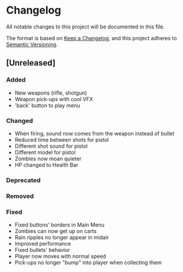 # Changelog
All notable changes to this project will be documented in this file.

The format is based on [Keep a Changelog](https://keepachangelog.com/en/1.0.0/),
and this project adheres to [Semantic Versioning](https://semver.org/spec/v2.0.0.html).

## [Unreleased]
### Added
- New weapons (rifle, shotgun)
- Weapon pick-ups with cool VFX
- 'back' button to play menu
### Changed
- When firing, sound now comes from the weapon instead of bullet
- Reduced time between shots for pistol
- Different shot sound for pistol
- Different model for pistol
- Zombies now moan quieter
- HP changed to Health Bar
### Deprecated

### Removed

### Fixed
- Fixed buttons' borders in Main Menu
- Zombies can now get up on carts
- Rain ripples no longer appear in midair
- Improved performance
- Fixed bullets' behavior
- Player now moves with normal speed
- Pick-ups no longer "bump" into player when collecting them
